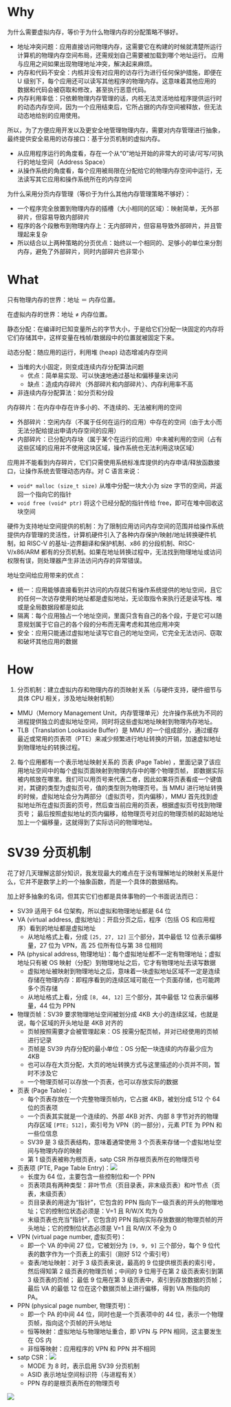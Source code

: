 # Why

为什么需要虚拟内存，等价于为什么物理内存的分配策略不够好。

* 地址冲突问题：应用直接访问物理内存，这需要它在构建的时候就清楚所运行计算机的物理内存空间布局，还需规划自己需要被加载到哪个地址运行。
  应用与应用之间如果出现物理地址冲突，解决起来麻烦。
* 内存和代码不安全：内核并没有对应用的访存行为进行任何保护措施，即便在 U 级别下，每个应用还可以读写其他程序的物理内存。这意味着其他应用的
  数据和代码会被窃取和修改，甚至执行恶意代码。
* 内存利用率低：只依赖物理内存管理的话，内核无法灵活地给程序提供运行时的动态内存空间，因为一个应用结束后，它所占据的内存空间被释放，但无法
  动态地给别的应用使用。

所以，为了方便应用开发以及更安全地管理物理内存，需要对内存管理进行抽象，最终提供安全易用的访存接口：基于分页机制的虚拟内存。
* 从应用程序运行的角度看，存在一个从“0”地址开始的非常大的可读/可写/可执行的地址空间（Address Space）
* 从操作系统的角度看，每个应用被局限在分配给它的物理内存空间中运行，无法读写其它应用和操作系统所在的内存空间

为什么采用分页内存管理（等价于为什么其他内存管理策略不够好）：
* 一个程序完全放置到物理内存的插槽（大小相同的区域）：映射简单，无外部碎片，但容易导致内部碎片
* 程序的各个段散布到物理内存上：无内部碎片，但容易导致外部碎片，并且管理起来复杂
* 所以结合以上两种策略的分页优点：始终以一个相同的、足够小的单位来分割内存，避免了外部碎片，同时内部碎片也非常小

# What

只有物理内存的世界：地址 ＝ 内存位置。

在虚拟内存的世界：地址 ≠ 内存位置。

静态分配：在编译时已知变量所占的字节大小，于是给它们分配一块固定的内存将它们存储其中，这样变量在栈帧/数据段中的位置就被固定下来。

动态分配：随应用的运行，利用堆 (heap) 动态增减内存空间
* 当堆的大小固定，则变成连续内存分配算法问题
  * 优点：简单易实现、可以快速地通过基址和偏移量来访问
  * 缺点：造成内存碎片（外部碎片和内部碎片）、内存利用率不高
* 非连续内存分配算法：如分页和分段

内存碎片：在内存中存在许多小的、不连续的、无法被利用的空间
* 外部碎片：空闲内存（不属于任何在运行的应用）中存在的空间（由于太小而无法分配给提出申请内存空间的应用）
* 内部碎片：已分配内存块（属于某个在运行的应用）中未被利用的空间（占有这些区域的应用并不使用这块区域，操作系统也无法利用这块区域）

应用并不能看到内存碎片，它们只需使用系统标准库提供的内存申请/释放函数接口，让操作系统去管理动态内存。对 C 语言来说：
* `void* malloc (size_t size)` 从堆中分配一块大小为 size 字节的空间，并返回一个指向它的指针
* `void free (void* ptr)` 将这个已经分配的指针传给 free，即可在堆中回收这块空间

硬件为支持地址空间提供的机制：为了限制应用访问内存空间的范围并给操作系统提供内存管理的灵活性，计算机硬件引入了各种内存保护/映射/地址转换硬件机制，如
RISC-V 的基址-边界翻译和保护机制、x86 的分段机制、RISC-V/x86/ARM 都有的分页机制。如果在地址转换过程中，无法找到物理地址或访问权限有误，则处理器产生非法访问内存的异常错误。

地址空间给应用带来的优点：
* 统一：应用能够直接看到并访问的内存就只有操作系统提供的地址空间，且它的任何一次访存使用的地址都是虚拟地址，无论取指令来执行还是读写栈、堆或是全局数据段都是如此
* 隔离：每个应用独占一个地址空间，里面只含有自己的各个段，于是它可以随意规划属于它自己的各个段的分布而无需考虑和其他应用冲突
* 安全：应用只能通过虚拟地址读写它自己的地址空间，它完全无法访问、窃取和破坏其他应用的数据

# How

1. 分页机制：建立虚拟内存和物理内存的页映射关系（与硬件支持，硬件细节与具体 CPU 相关，涉及地址映射机制）
  * MMU（Memory Management Unit，内存管理单元）允许操作系统为不同的进程提供独立的虚拟地址空间，同时将这些虚拟地址映射到物理内存地址。
  * TLB（Translation Lookaside Buffer）是 MMU 的一个组成部分，通过缓存最近或常用的页表项（PTE）来减少频繁进行地址转换的开销，加速虚拟地址到物理地址的转换过程。
2. 每个应用都有一个表示地址映射关系的 页表 (Page Table) ，里面记录了该应用地址空间中的每个虚拟页面映射到物理内存中的哪个物理页帧，
   即数据实际被内核放在哪里。我们可以用页号来代表二者，因此如果将页表看成一个键值对，其键的类型为虚拟页号，值的类型则为物理页号。当 MMU 
   进行地址转换的时候，虚拟地址会分为两部分（虚拟页号，页内偏移），MMU 首先找到虚拟地址所在虚拟页面的页号，然后查当前应用的页表，根据虚拟页号找到物理页号；
   最后按照虚拟地址的页内偏移，给物理页号对应的物理页帧的起始地址加上一个偏移量，这就得到了实际访问的物理地址。

# SV39 分页机制

花了好几天理解这部分知识，我发现最大的难点在于没有理解地址的映射关系是什么，它并不是数学上的一个抽象函数，而是一个具体的数据结构。

加上好多抽象的名词，但其实它们也都是具体事物的一个书面说法而已：
* SV39 适用于 64 位架构，所以虚拟和物理地址都是 64 位
* VA (virtual address, 虚拟地址)：开启分页之后，程序（包括 OS 和应用程序）看到的地址都是虚拟地址
  * 从地址格式上看，分成 `[25, 27, 12]` 三个部分，其中最低 12 位表示偏移量，27 位为 VPN，高 25 位所有位与第 38 位相同
* PA (physical address, 物理地址)：每个虚拟地址都不一定有物理地址；虚拟地址只有被 OS 映射（分配）到物理地址之后，它才有物理地址去读写数据
  * 虚拟地址被映射到物理地址之后，意味着一块虚拟地址区域不一定是连续存储在物理内存：即程序看到的连续区域可能在一个页面存储，也可能跨多个页存储
  * 从地址格式上看，分成 `[8, 44, 12]` 三个部分，其中最低 12 位表示偏移量，44 位为 PPN
* 物理页帧：SV39 要求物理地址空间被划分成 4KB 大小的连续区域，也就是说，每个区域的开头地址是 4KB 对齐的
  * 页帧按照需要才会被管理起来：OS 按需分配页帧，并对已经使用的页帧进行记录
  * 页帧是 SV39 内存分配的最小单位：OS 分配一块连续的内存最少应为 4KB
  * 也可以存在大页分配，大页的地址转换方式与这里描述的小页并不同，暂时不涉及它
  * 一个物理页帧可以存放一个页表，也可以存放实际的数据
* 页表 (Page Table)：
  * 每个页表存放在一个完整物理页帧内，它占据 4KB，被划分成 512 个 64 位的页表项
  * 一个页表其实就是一个连续的、外部 4KB 对齐、内部 8 字节对齐的物理内存区域 `[PTE; 512]`，索引号为 VPN（的一部分），元素 PTE 为 PPN 和一些位信息
  * SV39 是 3 级页表结构，意味着通常使用 3 个页表来存储一个虚拟地址空间与物理内存的映射
  * 第 1 级页表被称为根页表，satp CSR 所存根页表所在的物理页号
* 页表项 (PTE, Page Table Entry)：![](https://rcore-os.cn/rCore-Tutorial-Book-v3/_images/sv39-pte.png)
  * 长度为 64 位，主要包含一些控制位和一个 PPN
  * 页表项具有两种类型：非叶节点（页目录表，非末级页表）和叶节点（页表，末级页表）
  * 页目录表的用途为“指针”，它包含的 PPN 指向下一级页表的开头的物理地址；它的控制位状态必须是：V=1 且 R/W/X 均为 0
  * 末级页表也充当“指针”，它包含的 PPN 指向实际存放数据的物理页帧的开头地址；它的控制位状态必须是 V=1 且 R/W/X 不全为 0 
* VPN (virtual page number, 虚拟页号)：
  * 即一个 VA 的中间 27 位，它被划分为 `[9, 9, 9]` 三个部分，每个 9 位代表的数字作为一个页表上的索引（刚好 512 个索引号）
  * 查表/地址映射：对于 3 级页表来说，最高的 9 位提供根页表的索引号，然后得知第 2 级页表的物理页帧；中间的 9 位用于在第 2 级页表索引到第 3 级页表的页帧；
    最低 9 位用在第 3 级页表中，索引到存放数据的页帧；最后 VA 的最低 12 位在这个数据页帧上进行偏移，得到 VA 所指向的 PA。
* PPN (physical page number, 物理页号)：
  * 即一个 PA 的中间 44 位，同时也是一个页表项中的 44 位，表示一个物理页帧，指向这个页帧的开头地址
  * 恒等映射：虚拟地址与物理地址重合，即 VPN 与 PPN 相同，这主要发生在 OS 内
  * 非恒等映射：应用程序的 VPN 和 PPN 并不相同
* satp CSR：![](https://rcore-os.cn/rCore-Tutorial-Book-v3/_images/satp.png)
  * MODE 为 8 时，表示启用 SV39 分页机制
  * ASID 表示地址空间标识符（与进程有关）
  * PPN 存的是根页表所在的物理页号

![](https://rcore-os.cn/rCore-Tutorial-Book-v3/_images/sv39-full.png)
